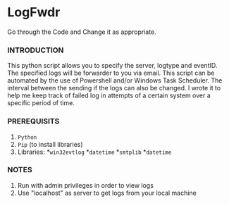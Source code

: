 # LogFwdr
Go through the Code and Change it as appropriate. 

### INTRODUCTION
This python script allows you to specify the server, logtype and eventID. The specified logs will be forwarder to you via email. 
This script can be automated by the use of Powershell and/or Windows Task Scheduler. The interval between the sending if the logs can also be changed.
I wrote it to help me keep track of failed log in attempts of a certain system over a specific period of time. 

### PREREQUISITS
1. `Python`
2. `Pip` (to install libraries)
3. Libraries:
    *`win32evtlog`
    *`datetime`
    *`smtplib`
    *`datetime`

### NOTES
1. Run with admin privileges in order to view logs
2. Use "localhost" as server to get logs from your local machine
